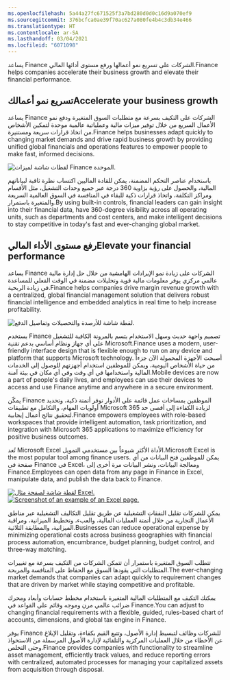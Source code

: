 ```yaml
---
ms.openlocfilehash: 5a44a27fc671525f3a7bd280d0d0c16d9a070ef9
ms.sourcegitcommit: 376bcfca0ae39f70ac627a080fe4b4c3db34e466
ms.translationtype: HT
ms.contentlocale: ar-SA
ms.lasthandoff: 03/04/2021
ms.locfileid: "6071098"
---
```


<span data-ttu-id="5d045-101">يساعد Finance الشركات على تسريع نمو أعمالها ورفع مستوى أدائها المالي.</span><span class="sxs-lookup"><span data-stu-id="5d045-101">Finance helps companies accelerate their business growth and elevate their financial performance.</span></span>

## <a name="accelerate-your-business-growth"></a><span data-ttu-id="5d045-102">تسريع نمو أعمالك</span><span class="sxs-lookup"><span data-stu-id="5d045-102">Accelerate your business growth</span></span>


<span data-ttu-id="5d045-103">يساعد Finance الشركات على التكيف بسرعة مع متطلبات السوق المتغيرة ودفع نمو الأعمال السريع من خلال توفير ميزات مالية وعملياتية عالمية موحدة لتمكين الأشخاص من اتخاذ قرارات سريعة ومستنيرة.</span><span class="sxs-lookup"><span data-stu-id="5d045-103">Finance helps businesses adapt quickly to changing market demands and drive rapid business growth by providing unified global financials and operations features to empower people to make fast, informed decisions.</span></span>

![لقطات شاشة لميزات Finance الموحدة.](../media/fo-1.png)


<span data-ttu-id="5d045-105">باستخدام عناصر التحكم المضمنة، يمكن للقادة الماليين اكتساب نظرة ثاقبة لبياناتهم المالية، والحصول على رؤية بزاوية 360 درجة عبر جميع وحدات التشغيل، مثل الأقسام ومراكز التكلفة، واتخاذ قرارات ذكية للبقاء في المنافسة في السوق العالمية السريعة والمتغيرة باستمرار.</span><span class="sxs-lookup"><span data-stu-id="5d045-105">By using built-in controls, financial leaders can gain insight into their financial data, have 360-degree visibility across all  operating units, such as departments and cost centers, and make intelligent decisions to stay competitive in today's fast and ever-changing global market.</span></span>

## <a name="elevate-your-financial-performance"></a><span data-ttu-id="5d045-106">رفع مستوى الأداء المالي</span><span class="sxs-lookup"><span data-stu-id="5d045-106">Elevate your financial performance</span></span>


<span data-ttu-id="5d045-107">يساعد Finance الشركات على زيادة نمو الإيرادات الهامشية من خلال حل إدارة مالية عالمي مركزي يوفر معلومات مالية قوية وتحليلات مضمنة في الوقت الفعلي للمساعدة في زيادة الربحية.</span><span class="sxs-lookup"><span data-stu-id="5d045-107">Finance helps companies drive margin revenue growth with a centralized, global financial management solution that delivers robust financial intelligence and embedded analytics in real time to help increase profitability.</span></span>

![لقطة شاشة للأرصدة والتحصيلات وتفاصيل الدفع.](../media/fo-2.png)

<span data-ttu-id="5d045-109">يستخدم Finance تصميم واجهة حديث وسهل الاستخدام يتسم بالمرونة الكافية للتشغيل على أي جهاز ونظام أساسي بدعم تقنية Microsoft.</span><span class="sxs-lookup"><span data-stu-id="5d045-109">Finance uses a modern, user-friendly interface design that is flexible enough to run on any device and platform that supports Microsoft technology.</span></span> <span data-ttu-id="5d045-110">أصبحت الأجهزة المحمولة الآن جزءاً من حياة الأشخاص اليومية، ويمكن للموظفين استخدام أجهزتهم للوصول إلى الخدمات المالية واستخدامها في أي وقت وفي أي مكان في بيئة آمنة.</span><span class="sxs-lookup"><span data-stu-id="5d045-110">Mobile devices are now a part of people's daily lives, and employees can use their devices to access and use Finance anytime and anywhere in a secure environment.</span></span>

<span data-ttu-id="5d045-111">يمكّن Finance الموظفين بمساحات عمل قائمة على الأدوار توفر أتمتة ذكية، وتحديد أولويات المهام، والتكامل مع تطبيقات Microsoft 365 لزيادة الكفاءة إلى أقصى حد لتحقيق نتائج أعمال إيجابية.</span><span class="sxs-lookup"><span data-stu-id="5d045-111">Finance empowers employees with role-based workspaces that provide intelligent automation, task prioritization, and integration with Microsoft 365 applications to maximize efficiency for positive business outcomes.</span></span>

<span data-ttu-id="5d045-112">تُعد Microsoft Excel الأداة الأكثر شيوعاً بين مستخدمي التمويل.</span><span class="sxs-lookup"><span data-stu-id="5d045-112">Microsoft Excel is the most popular tool among finance users.</span></span>
<span data-ttu-id="5d045-113">يمكن للموظفين فتح البيانات من أي صفحة في Finance في Excel، ومعالجة البيانات، ونشر البيانات مرة أخرى إلى Finance.</span><span class="sxs-lookup"><span data-stu-id="5d045-113">Employees can open data from any page in Finance in Excel, manipulate data, and publish the data back to Finance.</span></span>

<span data-ttu-id="5d045-114">[ ![لقطة شاشة لصفحة مثال Excel.](../media/excel1.png) ](../media/excel1.png#lightbox)</span><span class="sxs-lookup"><span data-stu-id="5d045-114">[ ![Screenshot of an example of an Excel page.](../media/excel1.png) ](../media/excel1.png#lightbox)</span></span>

<span data-ttu-id="5d045-115">يمكن للشركات تقليل النفقات التشغيلية عن طريق تقليل التكاليف التشغيلية عبر مناطق الأعمال التجارية من خلال أتمتة العمليات المالية، والعبء، وتخطيط الميزانية، ومراقبة الميزانية، والمطابقة الثلاثية.</span><span class="sxs-lookup"><span data-stu-id="5d045-115">Businesses can reduce operational expense by minimizing operational costs across business geographies with financial process automation, encumbrance, budget planning, budget control, and three-way matching.</span></span>

<span data-ttu-id="5d045-116">تتطلب السوق المتغيرة باستمرار أن تتمكن الشركات من التكيف بسرعة مع تغييرات المتطلبات التي يقودها السوق مع الحفاظ على المنافسة والمربحة.</span><span class="sxs-lookup"><span data-stu-id="5d045-116">The ever-changing market demands that companies can adapt quickly to requirement changes that are driven by market while staying competitive and profitable.</span></span>

<span data-ttu-id="5d045-117">يمكنك التكيف مع المتطلبات المالية المتغيرة باستخدام مخطط حسابات وأبعاد ومحرك ضرائب عالمي مرن وموجه وقائم على القواعد في Finance.</span><span class="sxs-lookup"><span data-stu-id="5d045-117">You can adjust to changing financial requirements with a flexible, guided, rules-based chart of accounts, dimensions, and global tax engine in Finance.</span></span>

<span data-ttu-id="5d045-118">يوفر Finance للشركات وظائف لتبسيط إدارة الأصول، وتتبع القيم بكفاءة، وتقليل الإبلاغ عن الأخطاء من خلال العمليات المركزية والتلقائية لإدارة الأصول المرسملة من الاستحواذ وحتى التخلص.</span><span class="sxs-lookup"><span data-stu-id="5d045-118">Finance provides companies with functionality to streamline asset management, efficiently track values, and reduce reporting errors with centralized, automated processes for managing your capitalized assets from acquisition through disposal.</span></span>

